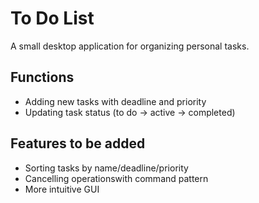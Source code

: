 # To Do List

A small desktop application for organizing personal tasks.


## Functions

- Adding new tasks with deadline and priority
- Updating task status (to do -> active -> completed)


## Features to be added

- Sorting tasks by name/deadline/priority
- Cancelling operationswith command pattern
- More intuitive GUI
